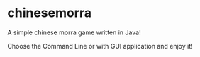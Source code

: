 # chinesemorra
A simple chinese morra game written in Java!

Choose the Command Line or with GUI application and enjoy it!
